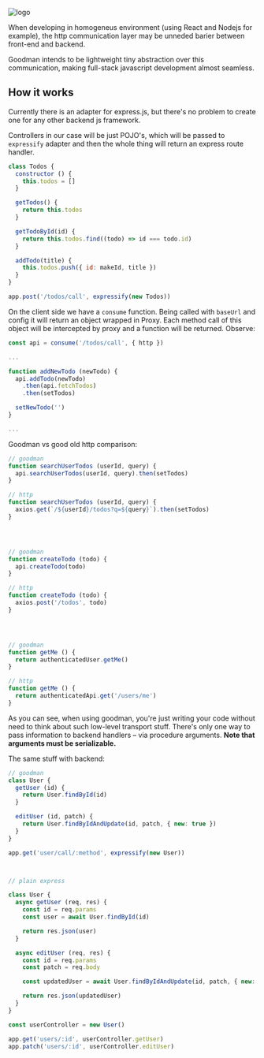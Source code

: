 ![logo](https://user-images.githubusercontent.com/20744231/80919762-8082cd00-8d74-11ea-9de3-e649d9a1da41.png)

When developing in homogeneus environment (using React and Nodejs for example),
the http communication layer may be unneded barier between front-end and backend.

Goodman intends to be lightweight tiny abstraction over this communication, making
full-stack javascript development almost seamless.

## How it works

Currently there is an adapter for express.js, but there's no problem to create one for any other backend js framework.

Controllers in our case will be just POJO's, which will be passed to `expressify` adapter and then the whole thing will return
an express route handler.

```javascript
class Todos {
  constructor () {
    this.todos = []
  }

  getTodos() {
    return this.todos
  }

  getTodoById(id) {
    return this.todos.find((todo) => id === todo.id)
  }

  addTodo(title) {
    this.todos.push({ id: makeId, title })
  }
}

app.post('/todos/call', expressify(new Todos))

```

On the client side we have a `consume` function. Being called with `baseUrl` and config it will return an object wrapped
in Proxy. Each method call of this object will be intercepted by proxy and a function will be returned. Observe:

```javascript
const api = consume('/todos/call', { http })

...

function addNewTodo (newTodo) {
  api.addTodo(newTodo)
    .then(api.fetchTodos)
    .then(setTodos)

  setNewTodo('')
}

...

```

Goodman vs good old http comparison:
```javascript
// goodman
function searchUserTodos (userId, query) {
  api.searchUserTodos(userId, query).then(setTodos)
}

// http
function searchUserTodos (userId, query) {
  axios.get(`/${userId}/todos?q=${query}`).then(setTodos)
}




// goodman
function createTodo (todo) {
  api.createTodo(todo)
}

// http
function createTodo (todo) {
  axios.post('/todos', todo)
}




// goodman
function getMe () {
  return authenticatedUser.getMe()
}

// http
function getMe () {
  return authenticatedApi.get('/users/me')
}
```

As you can see, when using goodman, you're just writing your code without need to think about such low-level transport stuff.
There's only one way to pass information to backend handlers – via procedure arguments. **Note that arguments must be serializable.**

The same stuff with backend:

```javascript
// goodman
class User {
  getUser (id) {
    return User.findById(id)
  }

  editUser (id, patch) {
    return User.findByIdAndUpdate(id, patch, { new: true })
  }
}

app.get('user/call/:method', expressify(new User))



// plain express

class User {
  async getUser (req, res) {
    const id = req.params
    const user = await User.findById(id)

    return res.json(user)
  }

  async editUser (req, res) {
    const id = req.params
    const patch = req.body

    const updatedUser = await User.findByIdAndUpdate(id, patch, { new: true })

    return res.json(updatedUser)
  }
}

const userController = new User()

app.get('users/:id', userController.getUser)
app.patch('users/:id', userController.editUser)
```


